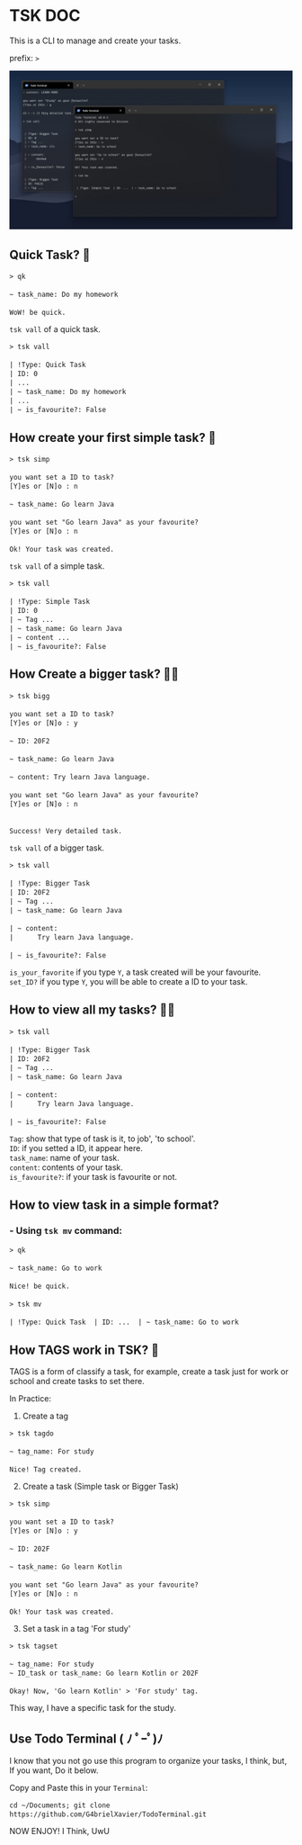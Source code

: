 # TSK DOC

This is a CLI to manage and create your tasks.

prefix: `>`

<img src="./img/img_1.png"></img>

## Quick Task? 🤔

```
> qk

~ task_name: Do my homework

WoW! be quick.
```

`tsk vall` of a quick task.

```
> tsk vall

| !Type: Quick Task
| ID: 0
| ...
| ~ task_name: Do my homework
| ...
| ~ is_favourite?: False

```

## How create your first simple task? 🥸

```
> tsk simp

you want set a ID to task?
[Y]es or [N]o : n

~ task_name: Go learn Java

you want set "Go learn Java" as your favourite?
[Y]es or [N]o : n

Ok! Your task was created.
```

`tsk vall` of a simple task.

```
> tsk vall

| !Type: Simple Task
| ID: 0
| ~ Tag ...
| ~ task_name: Go learn Java
| ~ content ...
| ~ is_favourite?: False

```

## How Create a bigger task? 🗿🍷

```
> tsk bigg

you want set a ID to task?
[Y]es or [N]o : y

~ ID: 20F2

~ task_name: Go learn Java

~ content: Try learn Java language.

you want set "Go learn Java" as your favourite?
[Y]es or [N]o : n


Success! Very detailed task.
```

`tsk vall` of a bigger task.

```
> tsk vall

| !Type: Bigger Task
| ID: 20F2
| ~ Tag ...
| ~ task_name: Go learn Java

| ~ content:
|      Try learn Java language.

| ~ is_favourite?: False

```

`is_your_favorite` if you type `Y`, a task created will be your favourite. <br>
`set_ID?` if you type `Y`, you will be able to create a ID to your task.


## How to view all my tasks? 😶‍🌫️

```
> tsk vall

| !Type: Bigger Task
| ID: 20F2
| ~ Tag ...
| ~ task_name: Go learn Java

| ~ content:
|      Try learn Java language.

| ~ is_favourite?: False

```

`Tag`: show that type of task is it, to job', 'to school'. <br>
`ID`: if you setted a ID, it appear here. <br>
`task_name`: name of your task. <br>
`content`: contents of your task. <br>
`is_favourite?`: if your task is favourite or not.


## How to view task in a simple format?
### - Using `tsk mv` command:

```
> qk

~ task_name: Go to work

Nice! be quick.

> tsk mv

| !Type: Quick Task  | ID: ...  | ~ task_name: Go to work  

```

## How TAGS work in TSK? 👀

TAGS is a form of classify a task, for example, create a task just for work or school and create tasks to set there.

In Practice:

1. Create a tag
   
```
> tsk tagdo

~ tag_name: For study

Nice! Tag created.
```

2. Create a task (Simple task or Bigger Task)
   
```
> tsk simp

you want set a ID to task?
[Y]es or [N]o : y

~ ID: 202F

~ task_name: Go learn Kotlin

you want set "Go learn Java" as your favourite?
[Y]es or [N]o : n

Ok! Your task was created.
```

3. Set a task in a tag 'For study'
   
```
> tsk tagset

~ tag_name: For study
~ ID_task or task_name: Go learn Kotlin or 202F

Okay! Now, 'Go learn Kotlin' > 'For study' tag.
```

This way, I have a specific task for the study.



## Use Todo Terminal ( ﾉ ﾟｰﾟ)ﾉ

I know that you not go use this program to organize your tasks, I think, but, If you want, Do it below.

Copy and Paste this in your `Terminal`:
```
cd ~/Documents; git clone https://github.com/G4brielXavier/TodoTerminal.git
```

NOW ENJOY! I Think, UwU
